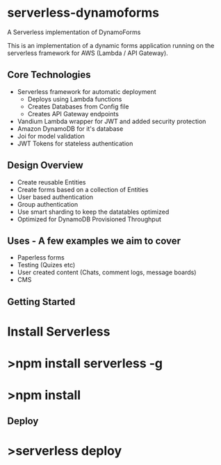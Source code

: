 # serverless-dynamoforms
A Serverless implementation of DynamoForms

This is an implementation of a dynamic forms application running on the serverless framework for AWS (Lambda / API Gateway).

## Core Technologies
* Serverless framework for automatic deployment
	* Deploys using Lambda functions
	* Creates Databases from Config file
	* Creates API Gateway endpoints
* Vandium Lambda wrapper for JWT and added security protection
* Amazon DynamoDB for it's database
* Joi for model validation
* JWT Tokens for stateless authentication

## Design Overview
* Create reusable Entities
* Create forms based on a collection of Entities
* User based authentication
* Group authentication
* Use smart sharding to keep the datatables optimized
* Optimized for DynamoDB Provisioned Throughput

## Uses - A few examples we aim to cover
* Paperless forms
* Testing (Quizes etc)
* User created content (Chats, comment logs, message boards)
* CMS


## Getting Started
# Install Serverless
# >npm install serverless -g
# >npm install


## Deploy
# >serverless deploy